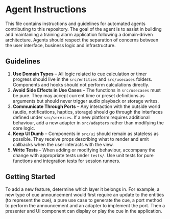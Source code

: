# Agent Instructions

This file contains instructions and guidelines for automated agents contributing to this repository.  The goal of the agent is to assist in building and maintaining a training alarm application following a domain‑driven architecture.  Agents should respect the separation of concerns between the user interface, business logic and infrastructure.

## Guidelines

1. **Use Domain Types** – All logic related to cue calculation or timer progress should live in the `src/entities` and `src/usecases` folders.  Components and hooks should not perform calculations directly.
2. **Avoid Side Effects in Use Cases** – The functions in `src/usecases` must be pure.  They may accept current time or preset definitions as arguments but should never trigger audio playback or storage writes.
3. **Communicate Through Ports** – Any interaction with the outside world (audio, notifications, haptics, storage) should go through the interfaces defined under `src/services`.  If a new platform requires additional behaviour, add a new adapter in `src/adapters` rather than modifying the core logic.
4. **Keep UI Dumb** – Components in `src/ui` should remain as stateless as possible.  They receive props describing what to render and emit callbacks when the user interacts with the view.
5. **Write Tests** – When adding or modifying behaviour, accompany the change with appropriate tests under `tests/`.  Use unit tests for pure functions and integration tests for session runners.

## Getting Started

To add a new feature, determine which layer it belongs in.  For example, a new type of cue announcement would first require an update to the entities (to represent the cue), a pure use case to generate the cue, a port method to perform the announcement and an adapter to implement the port.  Then a presenter and UI component can display or play the cue in the application.
